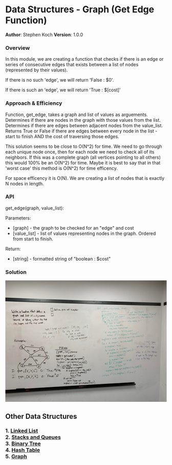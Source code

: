 # Data Structures - Graph (Get Edge Function)

**Author**: Stephen Koch
**Version**: 1.0.0

### Overview
In this module, we are creating a function that checks if there is an edge or series of consecutive edges that exists between a list of nodes (represented by their values). 

If there is no such 'edge', we will return 'False : $0'.

If there is such an 'edge', we will return 'True : $[cost]'

### Approach & Efficiency
Function, get_edge, takes a graph and list of values as arguements. Determines if there are nodes in the graph with those values from the list. Determines if there are edges between adjacent nodes from the value_list. Returns True or False if there are edges between every node in the list - start to finish AND the cost of traversing those edges.

This solution seems to be close to O(N^2) for time. We need to go through each unique node once, then for each node we need to check all of its neighbors. If this was a complete graph (all vertices pointing to all others) this would 100% be an O(N^2) for time. Maybe it is best to say that in that 'worst case' this method is O(N^2) for time efficency. 

For space efficency it is O(N). We are creating a list of nodes that is exactly N nodes in length.

### API
get_edge(graph, value_list):

Parameters:
- [graph] - the graph to be checked for an "edge" and cost
- [value_list] - list of values representing nodes in the graph. Ordered from start to finish.

Return: 
- [string] - formatted string of "boolean : $cost"

### Solution

![get_edge_graph](../../../assets/get_edge_graph.jpeg)

## Other Data Structures
### 1. [Linked List](https://github.com/kochsj/python-data-structures-and-algorithms/tree/master/Data-Structures/linked_list)<br>2. [Stacks and Queues](https://github.com/kochsj/python-data-structures-and-algorithms/tree/stack-and-queue/Data-Structures/stacks_and_queues)<br>3. [Binary Tree](https://github.com/kochsj/python-data-structures-and-algorithms/tree/master/Data-Structures/tree)<br>4. [Hash Table](https://github.com/kochsj/python-data-structures-and-algorithms/tree/master/Data-Structures/hashtable)<br>5. [Graph](https://github.com/kochsj/python-data-structures-and-algorithms/tree/master/Data-Structures/graphs/breadth_first)


